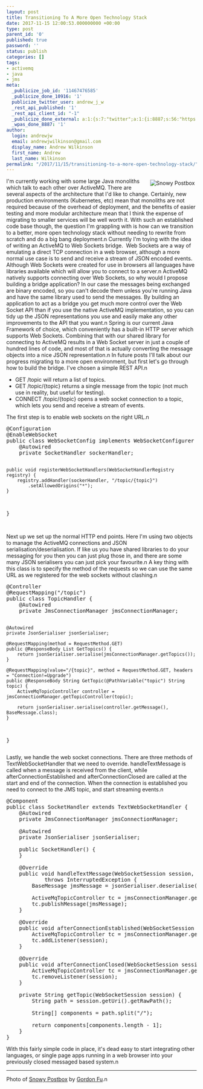 ```yaml
---
layout: post
title: Transitioning To A More Open Technology Stack
date: 2017-11-15 12:00:53.000000000 +00:00
type: post
parent_id: '0'
published: true
password: ''
status: publish
categories: []
tags:
- activemq
- java
- jms
meta:
  _publicize_job_id: '11467476585'
  _publicize_done_10916: '1'
  publicize_twitter_user: andrew_j_w
  _rest_api_published: '1'
  _rest_api_client_id: "-1"
  _publicize_done_external: a:1:{s:7:"twitter";a:1:{i:8887;s:56:"https://twitter.com/andrew_j_w/status/930769548726489088";}}
  _wpas_done_8887: '1'
author:
  login: andrewjw
  email: andrewjwilkinson@gmail.com
  display_name: Andrew Wilkinson
  first_name: Andrew
  last_name: Wilkinson
permalink: "/2017/11/15/transitioning-to-a-more-open-technology-stack/"
---
```

<a href="https://www.flickr.com/photos/gordonfu/8399224122/"><img style="float:right;margin:5px;" src="{{ site.baseurl }}/assets/8399224122_e789348af1_m.jpg" alt="Snowy Postbox" /></a>I'm currently working with some large Java monoliths which talk to each other over ActiveMQ. There are several aspects of the architecture that I'd like to change. Certainly, new production environments (Kubernetes, etc) mean that monoliths are not required because of the overhead of deployment, and the benefits of easier testing and more modular architecture mean that I think the expense of migrating to smaller services will be well worth it. With such an established code base though, the question I'm grappling with is how can we transition to a better, more open technology stack without needing to rewrite from scratch and do a big bang deployment.n
Currently I'm toying with the idea of writing an ActiveMQ to Web Sockets bridge.  Web Sockets are a way of emulating a direct TCP connection in a web browser, although a more normal use case is to send and receive a stream of JSON encoded events. Although Web Sockets were created for use in browsers all languages have libraries available which will allow you to connect to a server.n
ActiveMQ natively supports connecting over Web Sockets, so why would I propose building a bridge application? In our case the messages being exchanged are binary encoded, so you can't decode them unless you're running Java and have the same library used to send the messages. By building an application to act as a bridge you get much more control over the Web Socket API than if you use the native ActiveMQ implementation, so you can tidy up the JSON representations you use and easily make any other improvements to the API that you want.n
Spring is our current Java Framework of choice, which conveniently has a built-in HTTP server which supports Web Sockets. Combining that with our shared library for connecting to ActiveMQ results in a Web Socket server in just a couple of hundred lines of code, and most of that is actually converting the message objects into a nice JSON representation.n
In future posts I'll talk about our progress migrating to a more open environment, but first let's go through how to build the bridge. I've chosen a simple REST API.n
<ul>
<li>GET /topic will return a list of topics.</li>
<li>GET /topic/{topic} returns a single message from the topic (not much use in reality, but useful for testing).</li>
<li>CONNECT /topic/{topic} opens a web socket connection to a topic, which lets you send and receive a stream of events.</li>
</ul>
The first step is to enable web sockets on the right URL.n
<pre>@Configuration
@EnableWebSocket
public class WebSocketConfig implements WebSocketConfigurer {
    @Autowired
    private SocketHandler sockerHandler;

    public void registerWebSocketHandlers(WebSocketHandlerRegistry registry) {
        registry.addHandler(sockerHandler, "/topic/{topic}")
            .setAllowedOrigins("*");
    }
}

</pre>
Next up we set up the normal HTTP end points. Here I'm using two objects to manage the ActiveMQ connections and JSON serialisation/deserialisation. If like us you have shared libraries to do your messaging for you then you can just plug those in, and there are some many JSON serialisers you can just pick your favourite.n
A key thing with this class is to specify the method of the requests so we can use the same URL as we registered for the web sockets without clashing.n
<pre>@Controller
@RequestMapping("/topic")
public class TopicHandler {
    @Autowired
    private JmsConnectionManager jmsConnectionManager;

    @Autowired
    private JsonSerialiser jsonSerialiser;

    @RequestMapping(method = RequestMethod.GET)
    public @ResponseBody List GetTopics() {
        return jsonSerialiser.serialise(jmsConnectionManager.getTopics());
    }

    @RequestMapping(value="/{topic}", method = RequestMethod.GET, headers = "Connection!=Upgrade")
    public @ResponseBody String GetTopic(@PathVariable("topic") String topic) {
        ActiveMqTopicController controller = jmsConnectionManager.getTopicController(topic);

        return jsonSerialiser.serialise(controller.getMessage(), BaseMessage.class);
    }
}
</pre>
Lastly, we handle the web socket connections. There are three methods of TextWebSocketHandler that we need to override. handleTextMessage is called when a message is received from the client, while afterConnectionEstablished and afterConnectionClosed are called at the start and end of the connection. When the connection is established you need to connect to the JMS topic, and start streaming events.n
<pre>@Component
public class SocketHandler extends TextWebSocketHandler {
    @Autowired
    private JmsConnectionManager jmsConnectionManager;

    @Autowired
    private JsonSerialiser jsonSerialiser;

    public SocketHandler() {
    }

    @Override
    public void handleTextMessage(WebSocketSession session, TextMessage message)
            throws InterruptedException {
        BaseMessage jmsMessage = jsonSerialiser.deserialise(message.getPayload(), BaseMessage.class);

        ActiveMqTopicController tc = jmsConnectionManager.getTopicController(getTopic(session));
        tc.publishMessage(jmsMessage);
    }

    @Override
    public void afterConnectionEstablished(WebSocketSession session) throws Exception {
        ActiveMqTopicController tc = jmsConnectionManager.getTopicController(getTopic(session));
        tc.addListener(session);
    }

    @Override
    public void afterConnectionClosed(WebSocketSession session, CloseStatus closeStatus) {
        ActiveMqTopicController tc = jmsConnectionManager.getTopicController(getTopic(session));
        tc.removeListener(session);
    }

    private String getTopic(WebSocketSession session) {
        String path = session.getUri().getRawPath();

        String[] components = path.split("/");

        return components[components.length - 1];
    }
}
</pre>
With this fairly simple code in place, it's dead easy to start integrating other languages, or single page apps running in a web browser into your previously closed messaged based system.n
<hr />
Photo of <a href="https://www.flickr.com/photos/gordonfu/8399224122/">Snowy Postbox</a> by <a href="https://www.flickr.com/photos/gordonfu/">Gordon Fu</a>.n
